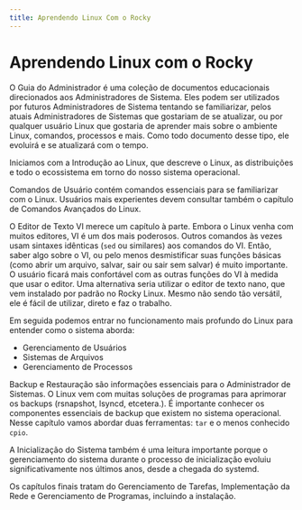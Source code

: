 ```yaml
---
title: Aprendendo Linux Com o Rocky
---
```


# Aprendendo Linux com o Rocky

O Guia do Administrador é uma coleção de documentos educacionais direcionados aos Administradores de Sistema. Eles podem ser utilizados por futuros Administradores de Sistema tentando se familiarizar, pelos atuais Administradores de Sistemas que gostariam de se atualizar, ou por qualquer usuário Linux que gostaria de aprender mais sobre o ambiente Linux, comandos, processos e mais. Como todo documento desse tipo, ele evoluirá e se atualizará com o tempo.

Iniciamos com a Introdução ao Linux, que descreve o Linux, as distribuições e todo o ecossistema em torno do nosso sistema operacional.

Comandos de Usuário contém comandos essenciais para se familiarizar com o Linux. Usuários mais experientes devem consultar também o capítulo de Comandos Avançados do Linux.

O Editor de Texto VI merece um capítulo à parte. Embora o Linux venha com muitos editores, VI é um dos mais poderosos. Outros comandos às vezes usam sintaxes idênticas (`sed` ou similares) aos comandos do VI. Então, saber algo sobre o VI, ou pelo menos desmistificar suas funções básicas (como abrir um arquivo, salvar, sair ou sair sem salvar) é muito importante. O usuário ficará mais confortável com as outras funções do VI à medida que usar o editor. Uma alternativa seria utilizar o editor de texto nano, que vem instalado por padrão no Rocky Linux. Mesmo não sendo tão versátil, ele é fácil de utilizar, direto e faz o trabalho.

Em seguida podemos entrar no funcionamento mais profundo do Linux para entender como o sistema aborda:

* Gerenciamento de Usuários
* Sistemas de Arquivos
* Gerenciamento de Processos

Backup e Restauração são informações essenciais para o Administrador de Sistemas. O Linux vem com muitas soluções de programas para aprimorar os backups (rsnapshot, lsyncd, etcetera.). É importante conhecer os componentes essenciais de backup que existem no sistema operacional. Nesse capítulo vamos abordar duas ferramentas: `tar` e o menos conhecido `cpio`.

A Inicialização do Sistema também é uma leitura importante porque o gerenciamento do sistema durante o processo de inicialização evoluiu significativamente nos últimos anos, desde a chegada do systemd.


Os capítulos finais tratam do Gerenciamento de Tarefas, Implementação da Rede e Gerenciamento de Programas, incluindo a instalação.

